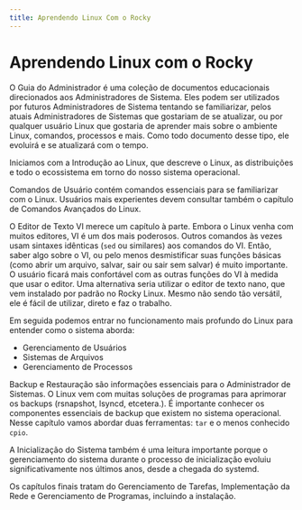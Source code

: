 ```yaml
---
title: Aprendendo Linux Com o Rocky
---
```


# Aprendendo Linux com o Rocky

O Guia do Administrador é uma coleção de documentos educacionais direcionados aos Administradores de Sistema. Eles podem ser utilizados por futuros Administradores de Sistema tentando se familiarizar, pelos atuais Administradores de Sistemas que gostariam de se atualizar, ou por qualquer usuário Linux que gostaria de aprender mais sobre o ambiente Linux, comandos, processos e mais. Como todo documento desse tipo, ele evoluirá e se atualizará com o tempo.

Iniciamos com a Introdução ao Linux, que descreve o Linux, as distribuições e todo o ecossistema em torno do nosso sistema operacional.

Comandos de Usuário contém comandos essenciais para se familiarizar com o Linux. Usuários mais experientes devem consultar também o capítulo de Comandos Avançados do Linux.

O Editor de Texto VI merece um capítulo à parte. Embora o Linux venha com muitos editores, VI é um dos mais poderosos. Outros comandos às vezes usam sintaxes idênticas (`sed` ou similares) aos comandos do VI. Então, saber algo sobre o VI, ou pelo menos desmistificar suas funções básicas (como abrir um arquivo, salvar, sair ou sair sem salvar) é muito importante. O usuário ficará mais confortável com as outras funções do VI à medida que usar o editor. Uma alternativa seria utilizar o editor de texto nano, que vem instalado por padrão no Rocky Linux. Mesmo não sendo tão versátil, ele é fácil de utilizar, direto e faz o trabalho.

Em seguida podemos entrar no funcionamento mais profundo do Linux para entender como o sistema aborda:

* Gerenciamento de Usuários
* Sistemas de Arquivos
* Gerenciamento de Processos

Backup e Restauração são informações essenciais para o Administrador de Sistemas. O Linux vem com muitas soluções de programas para aprimorar os backups (rsnapshot, lsyncd, etcetera.). É importante conhecer os componentes essenciais de backup que existem no sistema operacional. Nesse capítulo vamos abordar duas ferramentas: `tar` e o menos conhecido `cpio`.

A Inicialização do Sistema também é uma leitura importante porque o gerenciamento do sistema durante o processo de inicialização evoluiu significativamente nos últimos anos, desde a chegada do systemd.


Os capítulos finais tratam do Gerenciamento de Tarefas, Implementação da Rede e Gerenciamento de Programas, incluindo a instalação.

